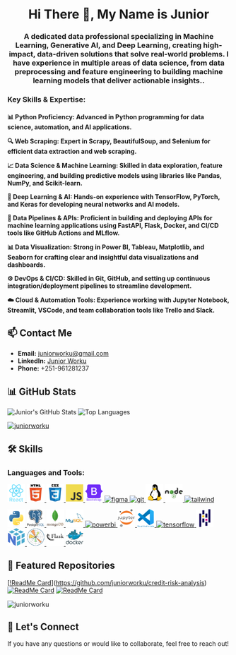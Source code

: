 <h1 align="center">Hi There 👋, My Name is Junior</h1>
<h3 align="center">A dedicated data professional specializing in Machine Learning, Generative AI, and Deep Learning, creating high-impact, data-driven solutions that solve real-world problems. I have experience in multiple areas of data science, from data preprocessing and feature engineering to building machine learning models that deliver actionable insights.. </h3>

<h3>Key Skills & Expertise:</h3>

<h4>
  
📊 Python Proficiency: Advanced in Python programming for data science, automation, and AI applications.

🔍 Web Scraping: Expert in Scrapy, BeautifulSoup, and Selenium for efficient data extraction and web scraping.

📈 Data Science & Machine Learning: Skilled in data exploration, feature engineering, and building predictive models using libraries like Pandas, NumPy, and Scikit-learn.

🤖 Deep Learning & AI: Hands-on experience with TensorFlow, PyTorch, and Keras for developing neural networks and AI models.

🚀 Data Pipelines & APIs: Proficient in building and deploying APIs for machine learning applications using FastAPI, Flask, Docker, and CI/CD tools like GitHub Actions and MLflow.

📊 Data Visualization: Strong in Power BI, Tableau, Matplotlib, and Seaborn for crafting clear and insightful data visualizations and dashboards.

⚙️ DevOps & CI/CD: Skilled in Git, GitHub, and setting up continuous integration/deployment pipelines to streamline development.

☁️ Cloud & Automation Tools: Experience working with Jupyter Notebook, Streamlit, VSCode, and team collaboration tools like Trello and Slack.
</h4>

## 📫 Contact Me
- **Email:** juniorworku@gmail.com
- **LinkedIn:** [Junior Worku](https://www.linkedin.com/in/junior-worku-9298b919b)
- **Phone:** +251-961281237

## 📊 GitHub Stats
![Junior's GitHub Stats](https://github-readme-stats.vercel.app/api?username=juniorworku&show_icons=true&theme=radical)
![Top Languages](https://github-readme-stats.vercel.app/api/top-langs/?username=juniorworku&layout=compact&theme=radical)

<p align="left"> <a href="https://github.com/ryo-ma/github-profile-trophy"><img src="https://github-profile-trophy.vercel.app/?username=juniorworku" alt="juniorworku" /></a> </p>

## 🛠 Skills
<h3 align="left">Languages and Tools:</h3>
<p align="left"> <a href="https://reactjs.org/" target="_blank" rel="noreferrer"> <img src="https://raw.githubusercontent.com/devicons/devicon/master/icons/react/react-original-wordmark.svg" alt="react" width="40" height="40"/> </a> <a href="https://www.w3.org/html/" target="_blank" rel="noreferrer"> <img src="https://raw.githubusercontent.com/devicons/devicon/master/icons/html5/html5-original-wordmark.svg" alt="html5" width="40" height="40"/> </a> <a href="https://www.w3schools.com/css/" target="_blank" rel="noreferrer"> <img src="https://raw.githubusercontent.com/devicons/devicon/master/icons/css3/css3-original-wordmark.svg" alt="css3" width="40" height="40"/> </a> <a href="https://developer.mozilla.org/en-US/docs/Web/JavaScript" target="_blank" rel="noreferrer"> <img src="https://raw.githubusercontent.com/devicons/devicon/master/icons/javascript/javascript-original.svg" alt="javascript" width="40" height="40"/> </a> <a href="https://getbootstrap.com" target="_blank" rel="noreferrer"> <img src="https://raw.githubusercontent.com/devicons/devicon/master/icons/bootstrap/bootstrap-plain-wordmark.svg" alt="bootstrap" width="40" height="40"/> </a> <a href="https://www.figma.com/" target="_blank" rel="noreferrer"> <img src="https://www.vectorlogo.zone/logos/figma/figma-icon.svg" alt="figma" width="40" height="40"/> </a> <a href="https://git-scm.com/" target="_blank" rel="noreferrer"> <img src="https://www.vectorlogo.zone/logos/git-scm/git-scm-icon.svg" alt="git" width="40" height="40"/> </a> <a href="https://www.linux.org/" target="_blank" rel="noreferrer"> <img src="https://raw.githubusercontent.com/devicons/devicon/master/icons/linux/linux-original.svg" alt="linux" width="40" height="40"/> </a> <a href="https://nodejs.org" target="_blank" rel="noreferrer"> <img src="https://raw.githubusercontent.com/devicons/devicon/master/icons/nodejs/nodejs-original-wordmark.svg" alt="nodejs" width="40" height="40"/> </a> <a href="https://tailwindcss.com/" target="_blank" rel="noreferrer"> <img src="https://www.vectorlogo.zone/logos/tailwindcss/tailwindcss-icon.svg" alt="tailwind" width="40" height="40"/> </a> 

<p align="left">
  <a href="https://www.python.org/" target="_blank" rel="noreferrer"> <img src="https://raw.githubusercontent.com/devicons/devicon/master/icons/python/python-original.svg" alt="python" width="40" height="40"/> </a>
  <a href="https://www.postgresql.org/" target="_blank" rel="noreferrer"> <img src="https://raw.githubusercontent.com/devicons/devicon/master/icons/postgresql/postgresql-original-wordmark.svg" alt="postgresql" width="40" height="40"/> </a>
  <a href="https://www.mongodb.com/" target="_blank" rel="noreferrer"> <img src="https://raw.githubusercontent.com/devicons/devicon/master/icons/mongodb/mongodb-original-wordmark.svg" alt="mongodb" width="40" height="40"/> </a>
  <a href="https://www.mysql.com/" target="_blank" rel="noreferrer"> <img src="https://raw.githubusercontent.com/devicons/devicon/master/icons/mysql/mysql-original-wordmark.svg" alt="mysql" width="40" height="40"/> </a>
  <a href="https://powerbi.microsoft.com/" target="_blank" rel="noreferrer"> <img src="https://www.vectorlogo.zone/logos/microsoft_powerbi/microsoft_powerbi-icon.svg" alt="powerbi" width="40" height="40"/> </a>
  <a href="https://jupyter.org/" target="_blank" rel="noreferrer"> <img src="https://raw.githubusercontent.com/devicons/devicon/master/icons/jupyter/jupyter-original-wordmark.svg" alt="jupyter" width="40" height="40"/> </a>
  <a href="https://code.visualstudio.com/" target="_blank" rel="noreferrer"> <img src="https://raw.githubusercontent.com/devicons/devicon/master/icons/vscode/vscode-original-wordmark.svg" alt="vscode" width="40" height="40"/> </a>
  <a href="https://www.tensorflow.org/" target="_blank" rel="noreferrer"> <img src="https://www.vectorlogo.zone/logos/tensorflow/tensorflow-icon.svg" alt="tensorflow" width="40" height="40"/> </a>
  <a href="https://pandas.pydata.org/" target="_blank" rel="noreferrer"> <img src="https://raw.githubusercontent.com/devicons/devicon/master/icons/pandas/pandas-original.svg" alt="pandas" width="40" height="40"/> </a>
  <a href="https://numpy.org/" target="_blank" rel="noreferrer"> <img src="https://raw.githubusercontent.com/devicons/devicon/master/icons/numpy/numpy-original.svg" alt="numpy" width="40" height="40"/> </a>
  <a href="https://matplotlib.org/" target="_blank" rel="noreferrer"> <img src="https://raw.githubusercontent.com/devicons/devicon/master/icons/matplotlib/matplotlib-original.svg" alt="matplotlib" width="40" height="40"/> </a>
  <a href="https://flask.palletsprojects.com/" target="_blank" rel="noreferrer"> <img src="https://raw.githubusercontent.com/devicons/devicon/master/icons/flask/flask-original-wordmark.svg" alt="flask" width="40" height="40"/> </a>
  <a href="https://www.docker.com/" target="_blank" rel="noreferrer"> <img src="https://raw.githubusercontent.com/devicons/devicon/master/icons/docker/docker-original-wordmark.svg" alt="docker" width="40" height="40"/> </a>
</p>

  
## 🌟 Featured Repositories
[[!ReadMe Card](https://github-readme-stats.vercel.app/api/pin/?username=juniorworku&repo=credit-risk-analysis&theme=radical)](https://github.com/juniorworku/credit-risk-analysis)
[![ReadMe Card](https://github-readme-stats.vercel.app/api/pin/?username=juniorworku&repo=fraud_detection_model&theme=radical)](https://github.com/juniorworku/fraud_detection_model)
[![ReadMe Card](https://github-readme-stats.vercel.app/api/pin/?username=juniorworku&repo=store-sales-prediction&theme=radical)](https://github.com/juniorworku/store-sales-prediction)

<p><img align="center" src="https://github-readme-streak-stats.herokuapp.com/?user=juniorworku&" alt="juniorworku" /></p>

## 🤝 Let's Connect
If you have any questions or would like to collaborate, feel free to reach out!

